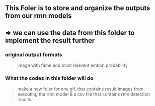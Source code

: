 ## This Foler is to store and organize the outputs from our rmn models
## => we can use the data from this folder to implement the result further
### original output formats
> image with fame and most relevent emtion probability
### What the codes in this folder will do
> make a new foler for one gif, that contains result images from executing the rmn model & a csv file that contains rmn detection results.
